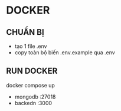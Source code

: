 # DOCKER

## CHUẨN BỊ

- tạo 1 file .env
- copy toàn bộ biến .env.example qua .env

## RUN DOCKER

docker compose up

- mongodb :27018
- backedn :3000
